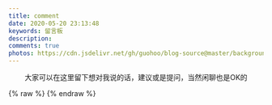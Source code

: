 ```yaml
---
title: comment
date: 2020-05-20 23:13:48
keywords: 留言板
description: 
comments: true
photos: https://cdn.jsdelivr.net/gh/guohoo/blog-source@master/background/page/84269486_p0.webp
---
```

<p style="text-align: center">
  大家可以在这里留下想对我说的话，建议或是提问，当然闲聊也是OK的
</p>
{% raw %}
<meting-js
  server="netease"
  type="playlist"
  id="5072834546"
  mutex="true">
</meting-js>
{% endraw %}
